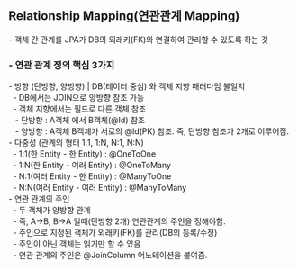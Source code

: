 <h2>Relationship Mapping(연관관계 Mapping)</h2>
- 객체 간 관계를 JPA가 DB의 외래키(FK)와 연결하여 관리할 수 있도록 하는 것
<h3>- 연관 관계 정의 핵심 3가지</h3>
- 방향 (단방향, 양방향) | DB(테이터 중심) 와 객체 지향 패러다임 불일치</br>
&nbsp; - DB에서는 JOIN으로 양방향 참조 가능</br>
&nbsp; - 객체 지향에서는 필드로 다른 객체 참조</br>
&nbsp;&nbsp; - 단방향 : A객체 에서 B객체(@Id) 참조</br>
&nbsp;&nbsp; - 양방향 : A객체 B객체가 서로의 @Id(PK) 참조. 즉, 단방향 참조가 2개로 이루어짐.</br>
- 다중성 (관계의 형태 1:1, 1:N, N:1, N:N)</br>
&nbsp; - 1:1(한 Entity - 한 Entity) : @OneToOne</br>
&nbsp; - 1:N(한 Entity - 여러 Entity) : @OneToMany</br>
&nbsp; - N:1(여러 Entity - 한 Entity) : @ManyToOne</br>
&nbsp; - N:N(여러 Entity - 여러 Entity) : @ManyToMany</br>
- 연관 관계의 주인</br>
&nbsp;  - 두 객체가 양방향 관계</br>
&nbsp;  - 즉, A->B, B->A 일때(단방향 2개) 연관관계의 주인을 정해야함.</br>
&nbsp;  - 주인으로 지정된 객체가 외래키(FK)를 관리(DB의 등록/수정)</br>
&nbsp;  - 주인이 아닌 객체는 읽기만 할 수 있음</br>
&nbsp;  - 연관 관계의 주인은 @JoinColumn 어노테이션을 붙여줌.</br>
